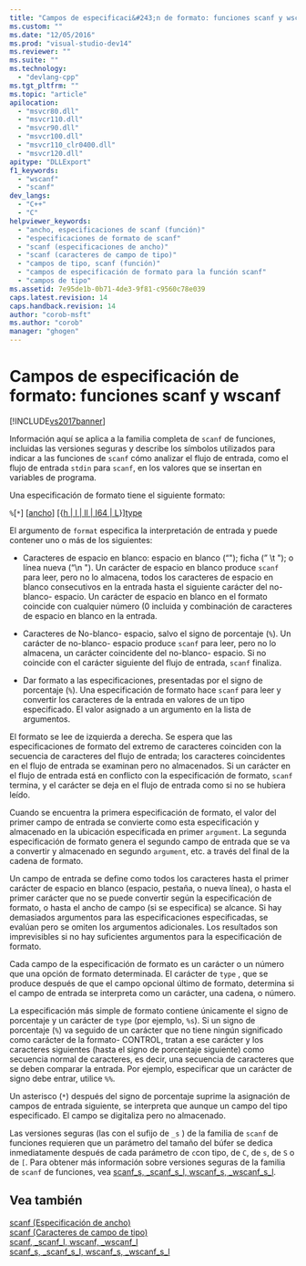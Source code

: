 ```yaml
---
title: "Campos de especificaci&#243;n de formato: funciones scanf y wscanf | Microsoft Docs"
ms.custom: ""
ms.date: "12/05/2016"
ms.prod: "visual-studio-dev14"
ms.reviewer: ""
ms.suite: ""
ms.technology: 
  - "devlang-cpp"
ms.tgt_pltfrm: ""
ms.topic: "article"
apilocation: 
  - "msvcr80.dll"
  - "msvcr110.dll"
  - "msvcr90.dll"
  - "msvcr100.dll"
  - "msvcr110_clr0400.dll"
  - "msvcr120.dll"
apitype: "DLLExport"
f1_keywords: 
  - "wscanf"
  - "scanf"
dev_langs: 
  - "C++"
  - "C"
helpviewer_keywords: 
  - "ancho, especificaciones de scanf (función)"
  - "especificaciones de formato de scanf"
  - "scanf (especificaciones de ancho)"
  - "scanf (caracteres de campo de tipo)"
  - "campos de tipo, scanf (función)"
  - "campos de especificación de formato para la función scanf"
  - "campos de tipo"
ms.assetid: 7e95de1b-0b71-4de3-9f81-c9560c78e039
caps.latest.revision: 14
caps.handback.revision: 14
author: "corob-msft"
ms.author: "corob"
manager: "ghogen"
---
```

# Campos de especificaci&#243;n de formato: funciones scanf y wscanf
[!INCLUDE[vs2017banner](../assembler/inline/includes/vs2017banner.md)]

Información aquí se aplica a la familia completa de `scanf` de funciones, incluidas las versiones seguras y describe los símbolos utilizados para indicar a las funciones de `scanf` cómo analizar el flujo de entrada, como el flujo de entrada `stdin` para `scanf`, en los valores que se insertan en variables de programa.  
  
 Una especificación de formato tiene el siguiente formato:  
  
 `%`\[`*`\] \[[ancho](../c-runtime-library/scanf-width-specification.md)\] \[{[h &#124; l &#124; ll &#124; I64 &#124; L](../c-runtime-library/scanf-width-specification.md)}\][type](../c-runtime-library/scanf-type-field-characters.md)  
  
 El argumento de `format` especifica la interpretación de entrada y puede contener uno o más de los siguientes:  
  
-   Caracteres de espacio en blanco: espacio en blanco \(“"\); ficha \(” \\t "\); o línea nueva \(“\\n "\).  Un carácter de espacio en blanco produce `scanf` para leer, pero no lo almacena, todos los caracteres de espacio en blanco consecutivos en la entrada hasta el siguiente carácter del no\-blanco\- espacio.  Un carácter de espacio en blanco en el formato coincide con cualquier número \(0 incluida y combinación de caracteres de espacio en blanco en la entrada.  
  
-   Caracteres de No\-blanco\- espacio, salvo el signo de porcentaje \(`%`\).  Un carácter de no\-blanco\- espacio produce `scanf` para leer, pero no lo almacena, un carácter coincidente del no\-blanco\- espacio.  Si no coincide con el carácter siguiente del flujo de entrada, `scanf` finaliza.  
  
-   Dar formato a las especificaciones, presentadas por el signo de porcentaje \(`%`\).  Una especificación de formato hace `scanf` para leer y convertir los caracteres de la entrada en valores de un tipo especificado.  El valor asignado a un argumento en la lista de argumentos.  
  
 El formato se lee de izquierda a derecha.  Se espera que las especificaciones de formato del extremo de caracteres coinciden con la secuencia de caracteres del flujo de entrada; los caracteres coincidentes en el flujo de entrada se examinan pero no almacenados.  Si un carácter en el flujo de entrada está en conflicto con la especificación de formato, `scanf` termina, y el carácter se deja en el flujo de entrada como si no se hubiera leído.  
  
 Cuando se encuentra la primera especificación de formato, el valor del primer campo de entrada se convierte como esta especificación y almacenado en la ubicación especificada en primer `argument`.  La segunda especificación de formato genera el segundo campo de entrada que se va a convertir y almacenado en segundo `argument`, etc. a través del final de la cadena de formato.  
  
 Un campo de entrada se define como todos los caracteres hasta el primer carácter de espacio en blanco \(espacio, pestaña, o nueva línea\), o hasta el primer carácter que no se puede convertir según la especificación de formato, o hasta el ancho de campo \(si se especifica\) se alcance.  Si hay demasiados argumentos para las especificaciones especificadas, se evalúan pero se omiten los argumentos adicionales.  Los resultados son imprevisibles si no hay suficientes argumentos para la especificación de formato.  
  
 Cada campo de la especificación de formato es un carácter o un número que una opción de formato determinada.  El carácter de `type` , que se produce después de que el campo opcional último de formato, determina si el campo de entrada se interpreta como un carácter, una cadena, o número.  
  
 La especificación más simple de formato contiene únicamente el signo de porcentaje y un carácter de `type` \(por ejemplo, `%s`\).  Si un signo de porcentaje \(`%`\) va seguido de un carácter que no tiene ningún significado como carácter de la formato\- CONTROL, tratan a ese carácter y los caracteres siguientes \(hasta el signo de porcentaje siguiente\) como secuencia normal de caracteres, es decir, una secuencia de caracteres que se deben comparar la entrada.  Por ejemplo, especificar que un carácter de signo debe entrar, utilice `%%`.  
  
 Un asterisco \(`*`\) después del signo de porcentaje suprime la asignación de campos de entrada siguiente, se interpreta que aunque un campo del tipo especificado.  El campo se digitaliza pero no almacenado.  
  
 Las versiones seguras \(las con el sufijo de `_s` \) de la familia de `scanf` de funciones requieren que un parámetro del tamaño del búfer se dedica inmediatamente después de cada parámetro de `c`con tipo, de `C`, de `s`, de `S` o de `[`.  Para obtener más información sobre versiones seguras de la familia de `scanf` de funciones, vea [scanf\_s, \_scanf\_s\_l, wscanf\_s, \_wscanf\_s\_l](../c-runtime-library/reference/scanf-s-scanf-s-l-wscanf-s-wscanf-s-l.md).  
  
## Vea también  
 [scanf \(Especificación de ancho\)](../c-runtime-library/scanf-width-specification.md)   
 [scanf \(Caracteres de campo de tipo\)](../c-runtime-library/scanf-type-field-characters.md)   
 [scanf, \_scanf\_l, wscanf, \_wscanf\_l](../c-runtime-library/reference/scanf-scanf-l-wscanf-wscanf-l.md)   
 [scanf\_s, \_scanf\_s\_l, wscanf\_s, \_wscanf\_s\_l](../c-runtime-library/reference/scanf-s-scanf-s-l-wscanf-s-wscanf-s-l.md)